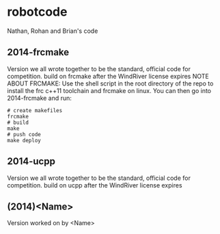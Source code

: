 robotcode
=========

Nathan, Rohan and Brian's code

2014-frcmake
------------

Version we all wrote together to be the standard, official code for competition.
build on frcmake after the WindRiver license expires
NOTE ABOUT FRCMAKE:
Use the shell script in the root directory of the repo to install the frc c++11 toolchain and frcmake on linux. You can then go into 2014-frcmake and run:
```shell
# create makefiles
frcmake
# build
make
# push code
make deploy
```

2014-ucpp
---------

Version we all wrote together to be the standard, official code for competition.
build on ucpp after the WindRiver license expires

(2014)\<Name\>
-----------

Version worked on by \<Name\>
